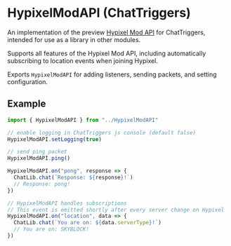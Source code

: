 # HypixelModAPI (ChatTriggers)
An implementation of the preview [Hypixel Mod API](https://github.com/HypixelDev/ModAPI) for ChatTriggers, intended for use as a library in other modules.

Supports all features of the Hypixel Mod API, including automatically subscribing to location events when joining Hypixel. 

Exports `HypixelModAPI` for adding listeners, sending packets, and setting configuration.

## Example
```js
import { HypixelModAPI } from "../HypixelModAPI"

// enable logging in ChatTriggers js console (default false)
HypixelModAPI.setLogging(true)

// send ping packet
HypixelModAPI.ping()

HypixelModAPI.on("pong", response => {
  ChatLib.chat(`Response: ${response}!`)
  // Response: pong!
})

// HypixelModAPI handles subscriptions
// This event is emitted shortly after every server change on Hypixel
HypixelModAPI.on("location", data => {
  ChatLib.chat(`You are on: ${data.serverType}!`)
  // You are on: SKYBLOCK!
})
```
